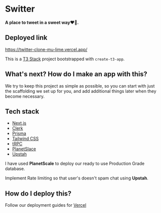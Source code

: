 # Switter
**A place to tweet in a sweet way❤️‍🔥.**

## Deployed link
https://twitter-clone-mu-lime.vercel.app/

This is a [T3 Stack](https://create.t3.gg/) project bootstrapped with `create-t3-app`.

## What's next? How do I make an app with this?

We try to keep this project as simple as possible, so you can start with just the scaffolding we set up for you, and add additional things later when they become necessary.

## Tech stack
- [Next.js](https://nextjs.org)
- [Clerk](https://clerk.com/)
- [Prisma](https://prisma.io)
- [Tailwind CSS](https://tailwindcss.com)
- [tRPC](https://trpc.io)
- [PlanetSlace](https://planetscale.com)
- [Upstah](https://upstash.com/)

I have used **PlanetScale** to deploy our ready to use Production Grade database.

Implement Rate limiting so that user's doesn't spam chat using **Upstah**.


## How do I deploy this?

Follow our deployment guides for [Vercel](https://create.t3.gg/en/deployment/vercel)

